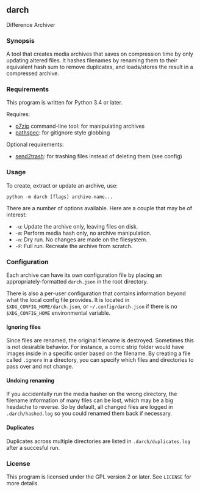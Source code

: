 ## darch
Difference Archiver

### Synopsis
A tool that creates media archives that saves on compression time by only updating altered files. It hashes filenames by renaming them to their equivalent hash sum to remove duplicates, and loads/stores the result in a compressed archive.

### Requirements
This program is written for Python 3.4 or later.

Requires:
* [p7zip](http://p7zip.sourceforge.net/) command-line tool: for manipulating archives
* [pathspec](https://pypi.python.org/pypi/pathspec): for gitignore style globbing

Optional requirements:
* [send2trash](https://pypi.python.org/pypi/Send2Trash): for trashing files instead of deleting them (see config)

### Usage
To create, extract or update an archive, use:
```
python -m darch [flags] archive-name...
```

There are a number of options available. Here are a couple that may be of interest:
* `-u`: Update the archive only, leaving files on disk.
* `-m`: Perform media hash only, no archive manipulation.
* `-n`: Dry run. No changes are made on the filesystem.
* `-F`: Full run. Recreate the archive from scratch.

### Configuration
Each archive can have its own configuration file by placing an appropriately-formatted `darch.json` in the root directory.

There is also a per-user configuration that contains information beyond what the local config file provides. It is located in `$XDG_CONFIG_HOME/darch.json`, or `~/.config/darch.json` if there is no `$XDG_CONFIG_HOME` environmental variable.

#### Ignoring files
Since files are renamed, the original filename is destroyed. Sometimes this is not desirable behavior. For instance, a comic strip folder would have images inside in a specific order based on the filename.
By creating a file called `.ignore` in a directory, you can specify which files and directories to pass over and not change.

#### Undoing renaming
If you accidentally run the media hasher on the wrong directory, the filename information of many files can be lost, which may be a big headache to reverse. So by default, all changed files are logged in `.darch/hashed.log` so you could renamed them back if necessary.

#### Duplicates
Duplicates across multiple directories are listed in `.darch/duplicates.log` after a succesful run.

### License
This program is licensed under the GPL version 2 or later. See `LICENSE` for more details.

